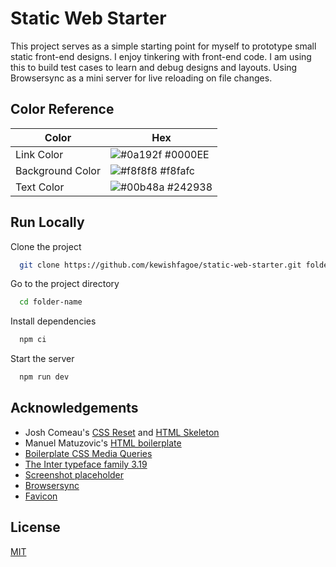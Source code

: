 
# Static Web Starter

This project serves as a simple starting point for myself to prototype small static front-end designs.
I enjoy tinkering with front-end code. I am using this to build test cases to learn and debug designs and layouts.
Using Browsersync as a mini server for live reloading on file changes.


## Color Reference

| Color             | Hex                                                                |
| ----------------- | ------------------------------------------------------------------ |
| Link Color | ![#0a192f](https://via.placeholder.com/10/0000EE?text=+) #0000EE |
| Background Color | ![#f8f8f8](https://via.placeholder.com/10/f8fafc?text=+) #f8fafc |
| Text Color | ![#00b48a](https://via.placeholder.com/10/242938?text=+) #242938 |


## Run Locally

Clone the project

```bash
  git clone https://github.com/kewishfagoe/static-web-starter.git folder-name
```

Go to the project directory

```bash
  cd folder-name
```

Install dependencies

```bash
  npm ci
```

Start the server

```bash
  npm run dev
```


## Acknowledgements

 - Josh Comeau's [CSS Reset](https://www.joshwcomeau.com/css/custom-css-reset/) and [HTML Skeleton](https://www.joshwcomeau.com/snippets/html/html-skeleton/)
 - Manuel Matuzovic's [HTML boilerplate](https://www.matuzo.at/blog/html-boilerplate/)
 - [Boilerplate CSS Media Queries](https://www.internetingishard.com/html-and-css/responsive-design/)
 - [The Inter typeface family 3.19](https://rsms.me/inter/)
 - [Screenshot placeholder](https://via.placeholder.com/468x300?text=App+Screenshot+Here)
 - [Browsersync](https://browsersync.io/)
 - [Favicon](https://www.reshot.com/free-svg-icons/item/circle-8XHJZD9UK2/)



## License

[MIT](/LICENSE)

